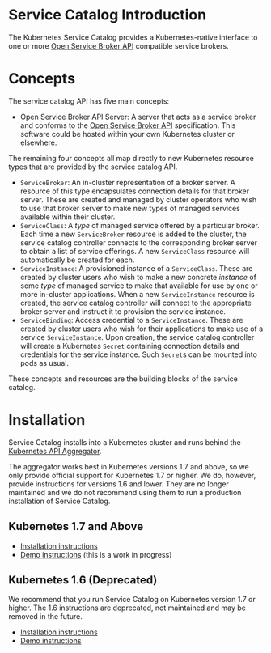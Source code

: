 # Service Catalog Introduction

The Kubernetes Service Catalog provides a Kubernetes-native interface to one
or more [Open Service Broker API](https://www.openservicebrokerapi.org/) compatible
service brokers.

# Concepts

The service catalog API has five main concepts:

- Open Service Broker API Server: A server that acts as a service broker and conforms to the 
[Open Service Broker API](https://github.com/openservicebrokerapi/servicebroker/blob/master/spec.md)
specification. This software could be hosted within your own Kubernetes cluster
or elsewhere.

The remaining four concepts all map directly to new Kubernetes resource types
that are provided by the service catalog API.

- `ServiceBroker`: An in-cluster representation of a broker server. A resource of this
type encapsulates connection details for that broker server. These are created
and managed by cluster operators who wish to use that broker server to make new
types of managed services available within their cluster.
- `ServiceClass`: A *type* of managed service offered by a particular broker.
Each time a new `ServiceBroker` resource is added to the cluster, the service catalog
controller connects to the corresponding broker server to obtain a list of
service offerings. A new `ServiceClass` resource will automatically be created
for each.
- `ServiceInstance`: A provisioned instance of a `ServiceClass`. These are created
by cluster users who wish to make a new concrete _instance_ of some _type_ of
managed service to make that available for use by one or more in-cluster
applications. When a new `ServiceInstance` resource is created, the service catalog
controller will connect to the appropriate broker server and instruct it to
provision the service instance.
- `ServiceBinding`: Access credential to a `ServiceInstance`. These
are created by cluster users who wish for their applications to make use of a
service `ServiceInstance`. Upon creation, the service catalog controller will
create a Kubernetes `Secret` containing connection details and credentials for
the service instance. Such `Secret`s can be mounted into pods as usual.

These concepts and resources are the building blocks of the service catalog.

# Installation

Service Catalog installs into a Kubernetes cluster and runs behind the
[Kubernetes API Aggregator](https://kubernetes.io/docs/concepts/api-extension/apiserver-aggregation/).

The aggregator works best in Kubernetes versions 1.7 and above, so we only
provide official support for Kubernetes 1.7 or higher. We do, however,
provide instructions for versions 1.6 and lower. They are no longer 
maintained and we do not recommend using them to run a production installation
of Service Catalog.

## Kubernetes 1.7 and Above

- [Installation instructions](./install-1.7.md)
- [Demo instructions](./walkthrough-1.7.md) (this is a work in progress)

## Kubernetes 1.6 (Deprecated)

We recommend that you run Service Catalog on Kubernetes version 1.7 or higher.
The 1.6 instructions are deprecated, not maintained and may be removed in the
future.

- [Installation instructions](./install-1.6.md)
- [Demo instructions](./walkthrough-1.6.md)
